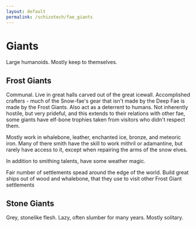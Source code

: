 ```yaml
---
layout: default
permalink: /schizotech/fae_giants
---
```


# Giants

Large humanoids.
Mostly keep to themselves.

## Frost Giants

Communal. Live in great halls carved out of the great icewall. Accomplished crafters - much of the Snow-fae's gear that isn't made by the Deep Fae is made by the Frost Giants. Also act as a deterrent to humans. 
Not inherently hostile, but very prideful, and this extends to their relations with other fae, some giants have elf-bone trophies taken from visitors who didn't respect them.

Mostly work in whalebone, leather, enchanted ice, bronze, and meteoric iron.
Many of there smith have the skill to work mithril or adamantine, but rarely have access to it, except when repairing the arms of the snow elves.

In addition to smithing talents, have some weather magic.

Fair number of settlements spead around the edge of the world.
Build great ships out of wood and whalebone, that they use to visit other Frost Giant settlements

## Stone Giants

Grey, stonelike flesh. Lazy, often slumber for many years. Mostly solitary.